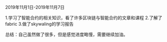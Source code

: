 2019年11月1日-2019年11月7日

1.学习了智能合约的相关知识，看了许多区块链与智能合约的文章和课程
2.了解了fabric
3.做了skywaling的学习报告

总结：自己虽然做了很多，但是感觉进度略慢，需要继续加油。

 
